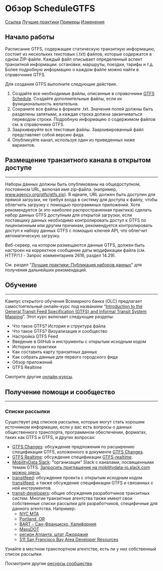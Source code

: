 # Обзор ScheduleGTFS

<div class="landing-page">
   <a class="button" href="reference">Ссылка</a>
   <a class="button" href="best-practices">Лучшие практики</a>
   <a class="button" href="examples">Примеры</a>
   <a class="button" href="changes">Изменения</a>
</div>

## Начало работы

Расписание GTFS, содержащее статическую транзитную информацию, состоит из нескольких текстовых (.txt) файлов, которые содержатся в одном ZIP-файле. Каждый файл описывает определенный аспект транзитной информации: остановки, маршруты, поездки, тарифы и т.д. Более подробную информацию о каждом файле можно найти в справочнике GTFS.

Для создания GTFS выполните следующие действия.

1. Создайте все необходимые файлы, описанные в справочнике [GTFS Schedule](reference). Создайте дополнительные файлы, если их функциональность желательна.
1. Сохраните все файлы в формате .txt. Значения полей должны быть разделены запятыми, а каждая строка должна заканчиваться переводом строки. Подробную информацию о содержимом файлов см. в справочнике GTFS.
1. Заархивируйте все текстовые файлы. Заархивированный файл представляет собой версию фида.
1. Опубликуйте канал, используя один из приведенных ниже вариантов.

## Размещение транзитного канала в открытом доступе

<hr/>

Наборы данных должны быть опубликованы на общедоступном, постоянном URL, включая имя zip-файла. (например, www.agency.org/gtfs/gtfs.zip). В идеале, URL должен быть доступен для прямой загрузки, не требуя входа в систему для доступа к файлу, чтобы облегчить загрузку с помощью программных приложений. Хотя рекомендуется (и это наиболее распространенная практика) сделать набор данных GTFS доступным для открытой загрузки, если поставщику данных необходимо контролировать доступ к GTFS по лицензионным или другим причинам, рекомендуется контролировать доступ к набору данных GTFS с помощью ключей API, что облегчит автоматическую загрузку.

Веб-сервер, на котором размещаются данные GTFS, должен быть настроен на корректное сообщение даты модификации файла (см. HTTP/1.1 - Запрос комментариев 2616, раздел 14.29).

См. раздел "[Лучшие практики: Публикация наборов данных](best-practices/#dataset-publishing-general-practices)" для получения дальнейших рекомендаций.

## Обучение

<hr/>

Кампус открытого обучения Всемирного банка (OLC) предлагает самостоятельный онлайн-курс под названием “[Introduction to the General Transit Feed Specification (GTFS) and Informal Transit System Mapping](https://olc.worldbank.org/content/introduction-general-transit-feed-specification-gtfs-and-informal-transit-system-mapping)”. Этот курс включает следующие разделы:

* Что такое GTFS? История и структура файла
* Что такое GTFS? Визуализация и сообщество
* Настройка GTFS Feed
* Введение в GitHub и инструменты с открытым исходным кодом
* Истории из практики
* Как составить карту транзитных данных
* Как собрать данные для первого городского фида
* Обзор приложений
* GTFS Realtime

Смотрите другие [онлайн-курсы](../resources/other/#on-line-courses).

## Получение помощи и сообщество

<hr/>

### Списки рассылки

Существует ряд списков рассылки, которые могут стать хорошим источником информации, если у вас есть вопросы о данных общественного транспорта, программном обеспечении, форматах, таких как GTFS и GTFS, и других вопросах:

* [GTFS Changes](https://groups.google.com/group/gtfs-changes): обсуждение предложения по расширению спецификации GTFS, изложенного в документе [GTFS Changes](https://github.com/google/transit/blob/master/gtfs/CHANGES.md).
* [GTFS Realtime](https://groups.google.com/group/gtfs-realtime): обсуждение спецификации [GTFS-realtime](https://github.com/google/transit/tree/master/gtfs-realtime).
* [MobilityData Slack](https://mobilitydata-io.slack.com/): "организация" Slack с каналами, посвященными темам GTFS. [Запросить приглашение на mobilitydata-io.slack.com можно здесь](https://share.mobilitydata.org/slack).
* [transitfeed](https://groups.google.com/group/transitfeed): обсуждение проекта с открытым исходным кодом [transitfeed](https://groups.google.com/group/transitfeed), а также обсуждение спецификации GTFS и связанных с ней инструментов.
* [transit-developers](https://groups.google.com/group/transit-developers): общие обсуждения разработчиков транзитных систем. Многие транзитные агентства также имеют свои собственные списки рассылки для разработчиков, специфичные для данного агентства. Например:
    * [NYC MTA](https://groups.google.com/group/mtadeveloperresources)
    * [Portland, OR](https://groups.google.com/group/transit-developers-pdx)
    * [BART - Сан-Франциско, Калифорния](https://groups.google.com/group/bart-developers)
    * [MassDOT](https://groups.google.com/group/massdotdevelopers)
    * [регион Атланта, штат Джорджия](https://groups.google.com/forum/#!forum/atl-transit-developers)
    * [511 San Francisco Bay Area Developer Resources](https://groups.google.com/forum/#!forum/511sfbaydeveloperresources)

Узнайте в местном транспортном агентстве, есть ли у них собственный список рассылки.

Посмотрите другие [ресурсы сообщества](../resources/community).

